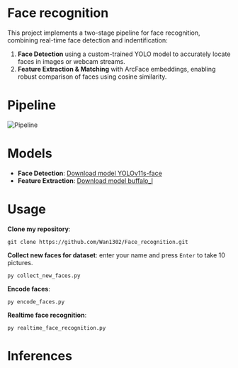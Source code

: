 # Face recognition
This project implements a two-stage pipeline for face recognition, combining real-time face detection and indentification:<br>
1. **Face Detection** using a custom-trained YOLO model to accurately locate faces in images or webcam streams.<br>
2. **Feature Extraction & Matching** with ArcFace embeddings, enabling robust comparison of faces using cosine similarity.<br>

# Pipeline
![Pipeline](pipeline_face_recognition.png)

# Models
- **Face Detection**: [Download model YOLOv11s-face](https://github.com/akanametov/yolo-face)
- **Feature Extraction**: [Download model buffalo_l](https://github.com/deepinsight/insightface/tree/master/model_zoo)<br>

# Usage
**Clone my repository**:
```
git clone https://github.com/Wan1302/Face_recognition.git
```

**Collect new faces for dataset**: enter your name and press `Enter` to take 10 pictures.
```
py collect_new_faces.py
```

**Encode faces**: 
```
py encode_faces.py
```

**Realtime face recognition**:
```
py realtime_face_recognition.py
```

# Inferences